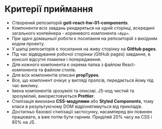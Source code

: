 # Критерії приймання

- Створений репозиторій **goit-react-hw-01-components**.
- Компоненти всіх завдань рендеряться на одній сторінці, всередині загального
  контейнера - кореневого компонента `<App>`.
- При здачі домашньої роботи є посилання на репозиторій з вихідним кодом
  проекту.
- У шапці репозиторія є посилання на живу сторінку на **GitHub pages**.
- Під час відвідування робочої сторінки (GitHub pages) завдання, в консолі
  відсутні помилки і попередження.
- Для кожного компонента є окрема папка з файлом React-компонента та файлом
  стилів.
- Для всіх компонентів описані **propTypes**.
- Все, що компонент очікує у вигляді пропсів, передається йому під час виклику.
- Імена компонентів зрозумілі та описові. JS-код чистий та зрозумілий,
  використовується **Prettier**.
- Стилізація виконана **CSS-модулями** або **Styled Components**, тому класи в
  результуючому DOM відрізнятимуться від прикладів.
- Достатньо базової стилізації застосунку, насамперед він повинен працювати, а
  вже потім бути гарним. Приділяй 20% часу на CSS і 80% на JS.
